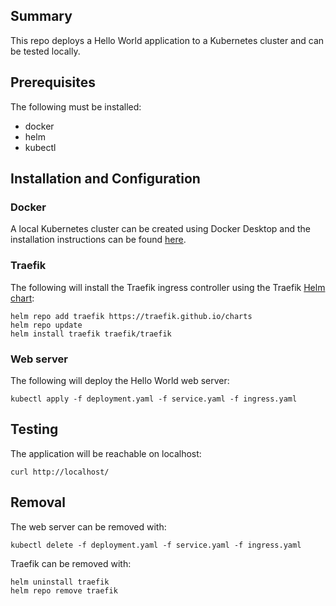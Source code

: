 ## Summary
This repo deploys a Hello World application to a Kubernetes cluster and can be tested locally.

## Prerequisites
The following must be installed:
- docker
- helm
- kubectl

## Installation and Configuration
### Docker
A local Kubernetes cluster can be created using Docker Desktop and the installation instructions can be found [here](https://docs.docker.com/desktop/kubernetes/).

### Traefik
The following will install the Traefik ingress controller using the Traefik [Helm chart](https://github.com/traefik/traefik-helm-chart):
```
helm repo add traefik https://traefik.github.io/charts
helm repo update
helm install traefik traefik/traefik
```

### Web server
The following will deploy the Hello World web server:
```
kubectl apply -f deployment.yaml -f service.yaml -f ingress.yaml
```

## Testing
The application will be reachable on localhost:
```
curl http://localhost/
```

## Removal
The web server can be removed with:
```
kubectl delete -f deployment.yaml -f service.yaml -f ingress.yaml
```

Traefik can be removed with:
```
helm uninstall traefik
helm repo remove traefik
```
